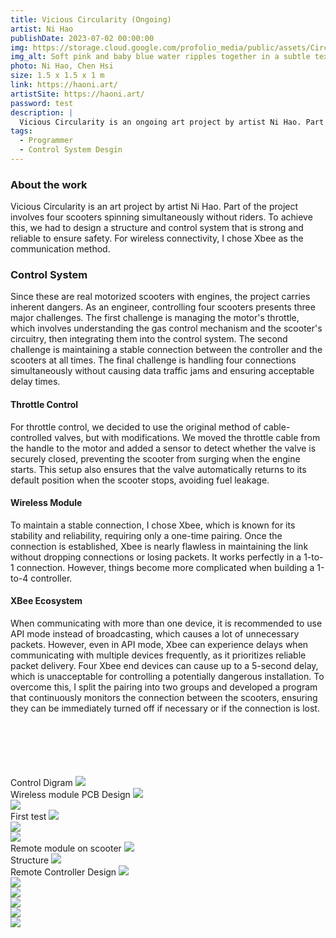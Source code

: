 ```yaml
---
title: Vicious Circularity (Ongoing)
artist: Ni Hao
publishDate: 2023-07-02 00:00:00
img: https://storage.cloud.google.com/profolio_media/public/assets/Circulating/Scooter.png
img_alt: Soft pink and baby blue water ripples together in a subtle texture.
photo: Ni Hao, Chen Hsi
size: 1.5 x 1.5 x 1 m
link: https://haoni.art/
artistSite: https://haoni.art/
password: test
description: |
  Vicious Circularity is an ongoing art project by artist Ni Hao. Part of the project features four scooters spinning in place, controlled remotely without riders.
tags:
  - Programmer
  - Control System Desgin
---
```


### About the work

Vicious Circularity is an art project by artist Ni Hao. Part of the project involves four scooters spinning simultaneously without riders. To achieve this, we had to design a structure and control system that is strong and reliable to ensure safety. For wireless connectivity, I chose Xbee as the communication method.

### Control System

Since these are real motorized scooters with engines, the project carries inherent dangers. As an engineer, controlling four scooters presents three major challenges. The first challenge is managing the motor's throttle, which involves understanding the gas control mechanism and the scooter's circuitry, then integrating them into the control system. The second challenge is maintaining a stable connection between the controller and the scooters at all times. The final challenge is handling four connections simultaneously without causing data traffic jams and ensuring acceptable delay times.

#### Throttle Control

For throttle control, we decided to use the original method of cable-controlled valves, but with modifications. We moved the throttle cable from the handle to the motor and added a sensor to detect whether the valve is securely closed, preventing the scooter from surging when the engine starts. This setup also ensures that the valve automatically returns to its default position when the scooter stops, avoiding fuel leakage.

#### Wireless Module

To maintain a stable connection, I chose Xbee, which is known for its stability and reliability, requiring only a one-time pairing. Once the connection is established, Xbee is nearly flawless in maintaining the link without dropping connections or losing packets. It works perfectly in a 1-to-1 connection. However, things become more complicated when building a 1-to-4 controller.

#### XBee Ecosystem

When communicating with more than one device, it is recommended to use API mode instead of broadcasting, which causes a lot of unnecessary packets. However, even in API mode, Xbee can experience delays when communicating with multiple devices frequently, as it prioritizes reliable packet delivery. Four Xbee end devices can cause up to a 5-second delay, which is unacceptable for controlling a potentially dangerous installation. To overcome this, I split the pairing into two groups and developed a program that continuously monitors the connection between the scooters, ensuring they can be immediately turned off if necessary or if the connection is lost.

<div class="gallery" style="    margin-top:100px;">

<div class="width withTitle" >
<span class="imgTitle">Control Digram</span>
<img style=""src="https://storage.cloud.google.com/profolio_media/public/assets/scooter/0.jpg">

</div>

<div class="height withTitle" >
<span class="imgTitle">Wireless module PCB Design</span>
<img style=""src="https://storage.cloud.google.com/profolio_media/public/assets/scooter/1.jpeg">
</div>

<div class="height withTitle" >
<span class="imgTitle"></span>
<img style=""src="https://storage.cloud.google.com/profolio_media/public/assets/scooter/2.jpeg">

</div>

<div class="height withTitle" >
<span class="imgTitle">First test</span>
<img style=""src="https://storage.cloud.google.com/profolio_media/public/assets/scooter/5e.gif">

</div>

<div class="height" >
<span class="imgTitle"></span>
<img style=""src="https://storage.cloud.google.com/profolio_media/public/assets/scooter/6.gif">

</div>

<div class="height withTitle" >
<span class="imgTitle"></span>
<img style=""src="https://storage.cloud.google.com/profolio_media/public/assets/scooter/4.jpeg">

</div>

<div class="height withTitle" >
<span class="imgTitle">Remote module on scooter</span>
<img style=""src="https://storage.cloud.google.com/profolio_media/public/assets/scooter/c4.jpeg">

</div>

<div class="height withTitle" >
<span class="imgTitle">Structure</span>
<img style=""src="https://storage.cloud.google.com/profolio_media/public/assets/scooter/2-2.jpeg">
</div>

<div class="height withTitle" >
<span class="imgTitle">Remote Controller Design</span>
<img style=""src="https://storage.cloud.google.com/profolio_media/public/assets/scooter/c1.jpeg">

</div>

<div class="height " >
<span class="imgTitle"></span>
<img style=""src="https://storage.cloud.google.com/profolio_media/public/assets/scooter/c3.jpeg">

</div>

<div class="height withTitle" >
<span class="imgTitle"></span>
<img style=""src="https://storage.cloud.google.com/profolio_media/public/assets/scooter/t1.jpeg">

</div>

<div class="height withTitle" >
<span class="imgTitle"></span>
<img style=""src="https://storage.cloud.google.com/profolio_media/public/assets/scooter/s1.gif">
</div>

<div class="height " >
<img style=""src="https://storage.cloud.google.com/profolio_media/public/assets/scooter/2s.gif">
</div>

<div class="height" >
<img style=""src="https://storage.cloud.google.com/profolio_media/public/assets/scooter/2-3.jpeg">
</div>

</div>
